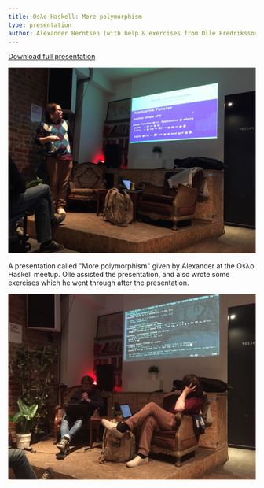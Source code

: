 ```yaml
---
title: Osλo Haskell: More polymorphism
type: presentation
author: Alexander Berntsen (with help & exercises from Olle Fredriksson)
---
```

[Download full presentation](/presentations/2015-04-09-oslo-haskell-polymorphism.pdf)

![](/images/2015-04-09-more-polymorphism-1.jpg "Alexander presenting")

A presentation called "More polymorphism" given by Alexander at the
Osλo Haskell meetup. Olle assisted the presentation, and also wrote some 
exercises which he went through after the presentation.

![](/images/2015-04-09-more-polymorphism-2.jpg "Olle live coding")
